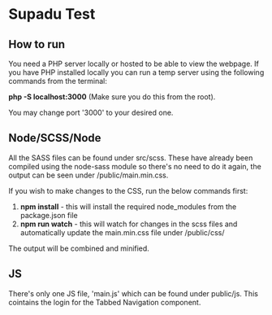 Supadu Test
==============

How to run
--------------
You need a PHP server locally or hosted to be able to view the webpage. If you have PHP installed locally you can run a temp server using the following commands from the terminal: 

**php -S localhost:3000** (Make sure you do this from the root).

You may change port '3000' to your desired one.

Node/SCSS/Node
--------------
All the SASS files can be found under src/scss. These have already been compiled using the node-sass module so there's no need to do it again, the output can be seen under /public/main.min.css.

If you wish to make changes to the CSS, run the below commands first:

1. **npm install** - this will install the required node_modules from the package.json file
2. **npm run watch** - this will watch for changes in the scss files and automatically update the main.min.css file under /public/css/

The output will be combined and minified.

JS
--------------
There's only one JS file, 'main.js' which can be found under public/js. This cointains the login for the Tabbed Navigation component.
